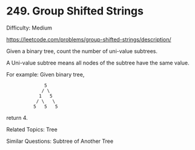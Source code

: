 # 249. Group Shifted Strings

Difficulty: Medium

https://leetcode.com/problems/group-shifted-strings/description/

Given a binary tree, count the number of uni-value subtrees.

A Uni-value subtree means all nodes of the subtree have the same value.

For example:
Given binary tree,
```
              5
             / \
            1   5
           / \   \
          5   5   5
```
return 4.

Related Topics: Tree

Similar Questions: Subtree of Another Tree
